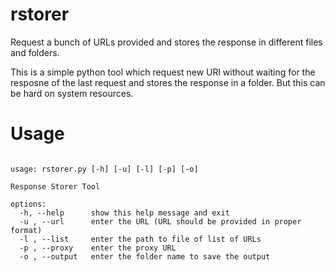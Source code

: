 # rstorer
Request a bunch of URLs provided and stores the response in different files and folders.

This is a simple python tool which request new URl without waiting for the resposne of the last request and stores the response in a folder. But this can be hard on system resources.

# Usage
<pre><code>
usage: rstorer.py [-h] [-u] [-l] [-p] [-o]

Response Storer Tool

options:
  -h, --help      show this help message and exit
  -u , --url      enter the URL (URL should be provided in proper format)
  -l , --list     enter the path to file of list of URLs
  -p , --proxy    enter the proxy URL
  -o , --output   enter the folder name to save the output
</code></pre>
